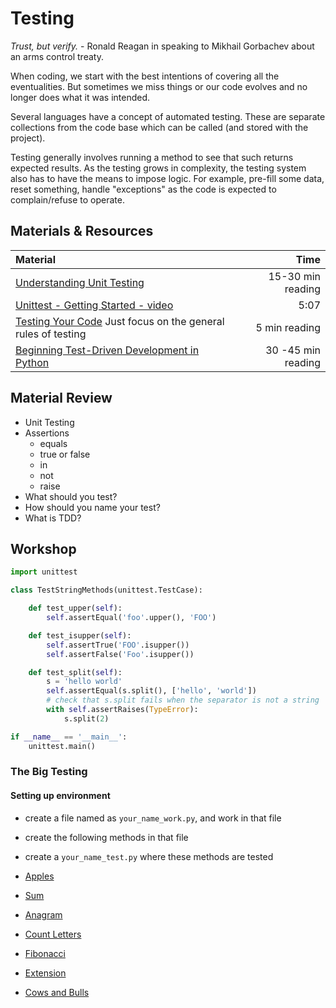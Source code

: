 # Testing
*Trust, but verify.* - Ronald Reagan in speaking to Mikhail Gorbachev about an arms control treaty.

When coding, we start with the best intentions of covering all the eventualities.  But sometimes we miss things or our code evolves and no longer does what it was intended.

Several languages have a concept of automated testing.  These are separate collections from the code base which can be called (and stored with the project).

Testing generally involves running a method to see that such returns expected results.  As the testing grows in complexity, the testing system also has to have the means to impose logic.  For example, pre-fill some data, reset something, handle "exceptions" as the code is expected to complain/refuse to operate.

## Materials & Resources
| Material | Time |
|:---------|-----:|
| [Understanding Unit Testing](https://jeffknupp.com/blog/2013/12/09/improve-your-python-understanding-unit-testing) | 15-30 min reading |
| [Unittest - Getting Started - video](https://www.youtube.com/watch?v=0Keq3E2bbeE) | 5:07 |
| [Testing Your Code](http://docs.python-guide.org/en/latest/writing/tests/) Just focus on the general rules of testing | 5 min reading |
| [Beginning Test-Driven Development in Python](http://code.tutsplus.com/tutorials/beginning-test-driven-development-in-python--net-30137) | 30 -45 min reading |


## Material Review
- Unit Testing
- Assertions
    - equals
    - true or false
    - in
    - not
    - raise
- What should you test?
- How should you name your test?
- What is TDD?

## Workshop

```python
import unittest

class TestStringMethods(unittest.TestCase):

    def test_upper(self):
        self.assertEqual('foo'.upper(), 'FOO')

    def test_isupper(self):
        self.assertTrue('FOO'.isupper())
        self.assertFalse('Foo'.isupper())

    def test_split(self):
        s = 'hello world'
        self.assertEqual(s.split(), ['hello', 'world'])
        # check that s.split fails when the separator is not a string
        with self.assertRaises(TypeError):
            s.split(2)

if __name__ == '__main__':
    unittest.main()
```

### The Big Testing

#### Setting up environment
- create a file named as `your_name_work.py`, and work in that file
- create the following methods in that file
- create a `your_name_test.py` where these methods are tested

- [Apples](apples/apples-python.md)
- [Sum](sum/sum-python.md)
- [Anagram](anagram/anagram.md)
- [Count Letters](count-letters/count-letters.md)
- [Fibonacci](fibonacci/fibonacci-pyhon.md)
- [Extension](extension/extension.md)
- [Cows and Bulls](cows-and-bulls/cows-and-bulls.md)